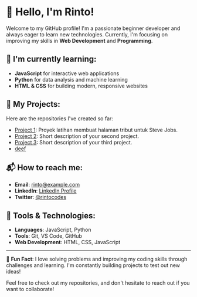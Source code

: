 # 👋 Hello, I'm Rinto! 

Welcome to my GitHub profile! I'm a passionate beginner developer and always eager to learn new technologies. Currently, I'm focusing on improving my skills in **Web Development** and **Programming**.

## 🌱 I'm currently learning:
- **JavaScript** for interactive web applications
- **Python** for data analysis and machine learning
- **HTML & CSS** for building modern, responsive websites

## 💼 My Projects:
Here are the repositories I've created so far:
- [Project 1](https://github.com/rintocodes/projecthtml1): Proyek latihan membuat halaman tribut untuk Steve Jobs.
- [Project 2](https://github.com/rintocodes/repository2): Short description of your second project.
- [Project 3](https://github.com/rintocodes/repository3): Short description of your third project.
- [deef](https://github.com/rintocodes/repository3)

## 📬 How to reach me:
- **Email**: rinto@example.com
- **LinkedIn**: [LinkedIn Profile](https://www.linkedin.com/in/rintocodes/)
- **Twitter**: [@rintocodes](https://twitter.com/rintocodes)

## 🔧 Tools & Technologies:
- **Languages**: JavaScript, Python
- **Tools**: Git, VS Code, GitHub
- **Web Development**: HTML, CSS, JavaScript

---

🌱 **Fun Fact**: I love solving problems and improving my coding skills through challenges and learning. I'm constantly building projects to test out new ideas!

Feel free to check out my repositories, and don't hesitate to reach out if you want to collaborate!
